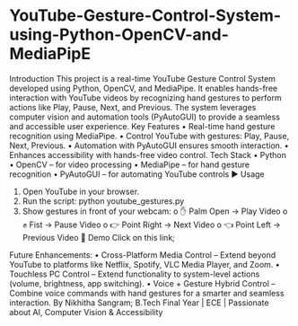 # YouTube-Gesture-Control-System-using-Python-OpenCV-and-MediaPipE

Introduction
This project is a real-time YouTube Gesture Control System developed using Python, OpenCV, and MediaPipe. It enables hands-free interaction with YouTube videos by recognizing hand gestures to perform actions like Play, Pause, Next, and Previous. The system leverages computer vision and automation tools (PyAutoGUI) to provide a seamless and accessible user experience.
Key Features
•	Real-time hand gesture recognition using MediaPipe.
•	Control YouTube with gestures: Play, Pause, Next, Previous.
•	Automation with PyAutoGUI ensures smooth interaction.
•	Enhances accessibility with hands-free video control.
Tech Stack
•	Python
•	OpenCV – for video processing
•	MediaPipe – for hand gesture recognition
•	PyAutoGUI – for automating YouTube controls
▶️ Usage
1.	Open YouTube in your browser.
2.	Run the script:
python youtube_gestures.py
3.	Show gestures in front of your webcam:
o	✋ Palm Open → Play Video
o	✊ Fist → Pause Video
o	👉 Point Right → Next Video
o	👈 Point Left → Previous Video
📸 Demo
Click on this link;
          
   
Future Enhancements:
•	Cross-Platform Media Control – Extend beyond YouTube to platforms like Netflix, Spotify, VLC Media Player, and Zoom.
•	Touchless PC Control – Extend functionality to system-level actions (volume, brightness, app switching).
•	Voice + Gesture Hybrid Control – Combine voice commands with hand gestures for a smarter and seamless interaction.
By Nikhitha Sangram;
B.Tech Final Year | ECE | Passionate about AI, Computer Vision & Accessibility


